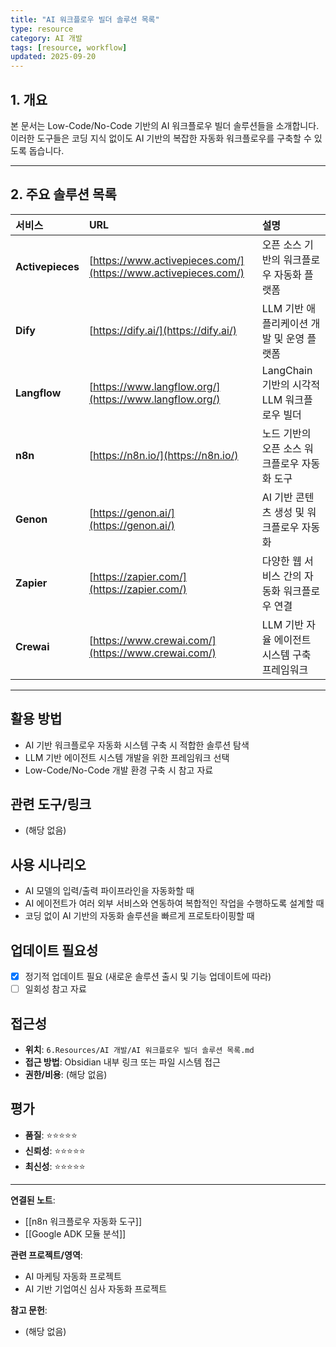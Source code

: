 ```yaml
---
title: "AI 워크플로우 빌더 솔루션 목록"
type: resource
category: AI 개발
tags: [resource, workflow]
updated: 2025-09-20
---
```



## 1. 개요

본 문서는 Low-Code/No-Code 기반의 AI 워크플로우 빌더 솔루션들을 소개합니다. 이러한 도구들은 코딩 지식 없이도 AI 기반의 복잡한 자동화 워크플로우를 구축할 수 있도록 돕습니다.

---

## 2. 주요 솔루션 목록

| 서비스 | URL | 설명 |
| :--- | :--- | :--- |
| **Activepieces** | [https://www.activepieces.com/](https://www.activepieces.com/) | 오픈 소스 기반의 워크플로우 자동화 플랫폼 |
| **Dify** | [https://dify.ai/](https://dify.ai/) | LLM 기반 애플리케이션 개발 및 운영 플랫폼 |
| **Langflow** | [https://www.langflow.org/](https://www.langflow.org/) | LangChain 기반의 시각적 LLM 워크플로우 빌더 |
| **n8n** | [https://n8n.io/](https://n8n.io/) | 노드 기반의 오픈 소스 워크플로우 자동화 도구 |
| **Genon** | [https://genon.ai/](https://genon.ai/) | AI 기반 콘텐츠 생성 및 워크플로우 자동화 |
| **Zapier** | [https://zapier.com/](https://zapier.com/) | 다양한 웹 서비스 간의 자동화 워크플로우 연결 |
| **Crewai** | [https://www.crewai.com/](https://www.crewai.com/) | LLM 기반 자율 에이전트 시스템 구축 프레임워크 |

---

## 활용 방법
<!-- 이 자료를 어떻게 활용할 수 있는가? -->
- AI 기반 워크플로우 자동화 시스템 구축 시 적합한 솔루션 탐색
- LLM 기반 에이전트 시스템 개발을 위한 프레임워크 선택
- Low-Code/No-Code 개발 환경 구축 시 참고 자료

## 관련 도구/링크
<!-- 관련된 도구, 웹사이트, 링크들 -->
- (해당 없음)

## 사용 시나리오
<!-- 어떤 상황에서 이 자료가 유용할 것인가? -->
- AI 모델의 입력/출력 파이프라인을 자동화할 때
- AI 에이전트가 여러 외부 서비스와 연동하여 복합적인 작업을 수행하도록 설계할 때
- 코딩 없이 AI 기반의 자동화 솔루션을 빠르게 프로토타이핑할 때

## 업데이트 필요성
<!-- 이 자료가 시간이 지나면 업데이트가 필요한가? -->
- [x] 정기적 업데이트 필요 (새로운 솔루션 출시 및 기능 업데이트에 따라)
- [ ] 일회성 참고 자료

## 접근성
<!-- 이 자료에 어떻게 접근할 수 있는가? -->
- **위치**: `6.Resources/AI 개발/AI 워크플로우 빌더 솔루션 목록.md`
- **접근 방법**: Obsidian 내부 링크 또는 파일 시스템 접근
- **권한/비용**: (해당 없음)

## 평가
<!-- 이 자료의 품질이나 신뢰성에 대한 평가 -->
- **품질**: ⭐⭐⭐⭐⭐
- **신뢰성**: ⭐⭐⭐⭐⭐
- **최신성**: ⭐⭐⭐⭐⭐

---

**연결된 노트**:
- [[n8n 워크플로우 자동화 도구]]
- [[Google ADK 모듈 분석]]

**관련 프로젝트/영역**:
- AI 마케팅 자동화 프로젝트
- AI 기반 기업여신 심사 자동화 프로젝트

**참고 문헌**:
- (해당 없음)
